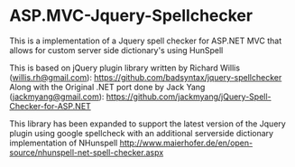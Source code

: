 ASP.MVC-Jquery-Spellchecker
===========================

This is a implementation of a Jquery spell checker for ASP.NET MVC that allows for custom server side dictionary's using HunSpell

This is based on jQuery plugin library written by Richard Willis (willis.rh@gmail.com): https://github.com/badsyntax/jquery-spellchecker
Along with the Original .NET port done by Jack Yang (jackmyang@gmail.com): https://github.com/jackmyang/jQuery-Spell-Checker-for-ASP.NET

This library has been expanded to support the latest version of the Jquery plugin using google spellcheck with an additional serverside dictionary implementation of NHunspell http://www.maierhofer.de/en/open-source/nhunspell-net-spell-checker.aspx
